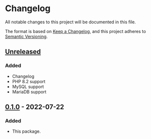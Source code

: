 # Changelog
All notable changes to this project will be documented in this file.

The format is based on [Keep a Changelog](https://keepachangelog.com/en/1.0.0/),
and this project adheres to [Semantic Versioning](https://semver.org/spec/v2.0.0.html).

## [Unreleased]
### Added
- Changelog
- PHP 8.2 support
- MySQL support
- MariaDB support

## [0.1.0] - 2022-07-22
### Added
- This package.

[Unreleased]: https://github.com/janaseta/php-sf/compare/0.1.0...HEAD
[0.2.0]: https://github.com/janaseta/php-sf/compare/0.1.0...0.2.0
[0.1.0]: https://github.com/janaseta/php-sf/releases/tag/0.1.0
